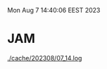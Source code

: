 Mon Aug  7 14:40:06 EEST 2023
# JAM
<a href='./cache/202308/07_14.log'>./cache/202308/07_14.log</a>
